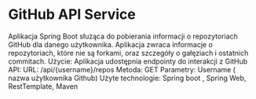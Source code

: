 # GitHub API Service
 Aplikacja Spring Boot służąca do pobierania informacji o repozytoriach GitHub dla danego użytkownika. Aplikacja zwraca informacje o repozytoriach, które nie są forkami, oraz szczegóły o gałęziach i ostatnich commitach. 
Użycie:
Aplikacja udostępnia endpointy do interakcji z GitHub API:
URL: /api/{username}/repos
Metoda: GET
Parametry: Username ( nazwa użytkownika Github)
Użyte technologie: Spring boot , Spring Web, RestTemplate, Maven

